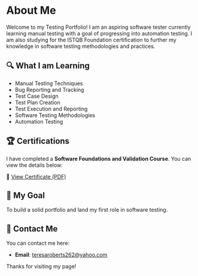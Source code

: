 # About Me

Welcome to my Testing Portfolio! I am an aspiring software tester currently learning manual testing with a goal of progressing into automation testing. I am also studying for the ISTQB Foundation certification to further my knowledge in software testing methodologies and practices.

## 🔍 What I am Learning
- Manual Testing Techniques
- Bug Reporting and Tracking
- Test Case Design
- Test Plan Creation
- Test Execution and Reporting
- Software Testing Methodologies
- Automation Testing 

## 🏆 Certifications
I have completed a **Software Foundations and Validation Course**. You can view the details below:

📄 [View Certificate (PDF)](https://github.com/TSRoberts/TSRoberts/blob/main/Certificate%20of%20Achievement.pdf)


## 🌱 My Goal
To build a solid portfolio and land my first role in software testing.

## 💬 Contact Me
You can contact me here:

- **Email**: teresaroberts262@yahoo.com

Thanks for visiting my page!
